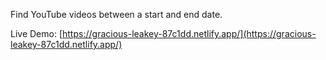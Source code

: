 Find YouTube videos between a start and end date.

Live Demo: [https://gracious-leakey-87c1dd.netlify.app/](https://gracious-leakey-87c1dd.netlify.app/)
